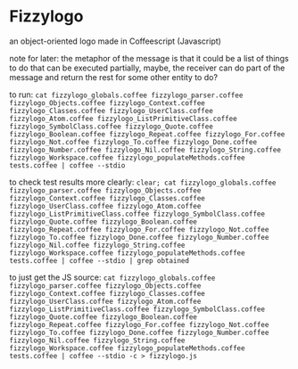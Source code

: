 # Fizzylogo
an object-oriented logo made in Coffeescript (Javascript)

note for later: the metaphor of the message is that it could be a list of things to do that can be executed partially, maybe, the receiver can do part of the message and return the rest for some other entity to do?

to run: ```cat fizzylogo_globals.coffee fizzylogo_parser.coffee fizzylogo_Objects.coffee fizzylogo_Context.coffee fizzylogo_Classes.coffee fizzylogo_UserClass.coffee fizzylogo_Atom.coffee fizzylogo_ListPrimitiveClass.coffee fizzylogo_SymbolClass.coffee fizzylogo_Quote.coffee fizzylogo_Boolean.coffee fizzylogo_Repeat.coffee fizzylogo_For.coffee fizzylogo_Not.coffee fizzylogo_To.coffee fizzylogo_Done.coffee fizzylogo_Number.coffee fizzylogo_Nil.coffee fizzylogo_String.coffee fizzylogo_Workspace.coffee fizzylogo_populateMethods.coffee tests.coffee | coffee --stdio```

to check test results more clearly: ```clear; cat fizzylogo_globals.coffee fizzylogo_parser.coffee fizzylogo_Objects.coffee fizzylogo_Context.coffee fizzylogo_Classes.coffee fizzylogo_UserClass.coffee fizzylogo_Atom.coffee fizzylogo_ListPrimitiveClass.coffee fizzylogo_SymbolClass.coffee fizzylogo_Quote.coffee fizzylogo_Boolean.coffee fizzylogo_Repeat.coffee fizzylogo_For.coffee fizzylogo_Not.coffee fizzylogo_To.coffee fizzylogo_Done.coffee fizzylogo_Number.coffee fizzylogo_Nil.coffee fizzylogo_String.coffee fizzylogo_Workspace.coffee fizzylogo_populateMethods.coffee tests.coffee | coffee --stdio | grep obtained```

to just get the JS source: ```cat fizzylogo_globals.coffee fizzylogo_parser.coffee fizzylogo_Objects.coffee fizzylogo_Context.coffee fizzylogo_Classes.coffee fizzylogo_UserClass.coffee fizzylogo_Atom.coffee fizzylogo_ListPrimitiveClass.coffee fizzylogo_SymbolClass.coffee fizzylogo_Quote.coffee fizzylogo_Boolean.coffee fizzylogo_Repeat.coffee fizzylogo_For.coffee fizzylogo_Not.coffee fizzylogo_To.coffee fizzylogo_Done.coffee fizzylogo_Number.coffee fizzylogo_Nil.coffee fizzylogo_String.coffee fizzylogo_Workspace.coffee fizzylogo_populateMethods.coffee tests.coffee | coffee --stdio -c > fizzylogo.js```